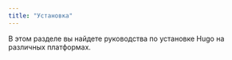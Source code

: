 ```yaml
---
title: "Установка"
---
```


В этом разделе вы найдете руководства по установке Hugo на различных платформах.